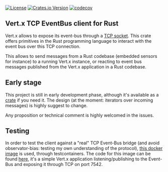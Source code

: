 [![License](https://img.shields.io/badge/License-Apache%202.0-blue.svg)](https://opensource.org/licenses/Apache-2.0)
[![Crates.io Version](https://img.shields.io/crates/v/vertx-eventbus-bridge.svg)](https://crates.io/crates/vertx-eventbus-bridge)
[![codecov](https://codecov.io/gh/aesteve/vertx-eventbus-client-rs/branch/master/graph/badge.svg)](https://codecov.io/gh/aesteve/vertx-eventbus-client-rs)



## Vert.x TCP EventBus client for Rust


Vert.x allows to expose its event-bus through a [TCP socket](https://vertx.io/docs/vertx-tcp-eventbus-bridge/java/).
This crate offers primitives in the Rust programming language to interact with the event bus over this TCP connection. 

This allows to send messages from a Rust codebase (embedded sensors for instance) to a running Vert.x instance, or reacting to event bus messages published from the Vert.x application in a Rust codebase.


## Early stage

This project is still in early development phase, although it's available as a [crate](https://crates.io/crates/vertx-eventbus-bridge) if you need it. 
The design (at the moment: iterators over incoming messages) is highly suggest to change.

Any proposition or technical comment is highly welcomed in the issues.

## Testing

In order to test the client against a "real" TCP Event-Bus bridge (and avoid observator-bias: testing my own understanding of the protocol), [this docker image](https://hub.docker.com/layers/aesteve/tests/mock-eventbus-server/images/sha256-90eff1e74362118b41ec7fc7a22ecd180a6c2c07206083dec9885d6b61edd24c?context=repo) is used, through testcontainers.
The code for this image can be found [here](https://github.com/aesteve/vertx-eventbus-mock-server), it's a simple Vert.x application listening/publishing to the Event-Bus and exposing it through TCP on port 7542.
